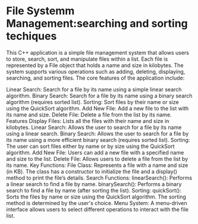 # File Systemm Management:searching and sorting techiques
This C++ application is a simple file management system that allows users to store, search, sort, and manipulate files within a list. Each file is represented by a File object that holds a name and size in kilobytes. The system supports various operations such as adding, deleting, displaying, searching, and sorting files. The core features of the application include:

Linear Search: Search for a file by its name using a simple linear search algorithm.
Binary Search: Search for a file by its name using a binary search algorithm (requires sorted list).
Sorting: Sort files by their name or size using the QuickSort algorithm.
Add New File: Add a new file to the list with its name and size.
Delete File: Delete a file from the list by its name.
Features
Display Files: Lists all the files with their name and size in kilobytes.
Linear Search: Allows the user to search for a file by its name using a linear search.
Binary Search: Allows the user to search for a file by its name using a more efficient binary search (requires sorted list).
Sorting: The user can sort files either by name or by size using the QuickSort algorithm.
Add New File: Users can add a new file with a specified name and size to the list.
Delete File: Allows users to delete a file from the list by its name.
Key Functions:
File Class: Represents a file with a name and size (in KB). The class has a constructor to initialize the file and a display() method to print the file’s details.
Search Functions:
linearSearch(): Performs a linear search to find a file by name.
binarySearch(): Performs a binary search to find a file by name (after sorting the list).
Sorting:
quickSort(): Sorts the files by name or size using the QuickSort algorithm. The sorting method is determined by the user's choice.
Menu System: A menu-driven interface allows users to select different operations to interact with the file list.
